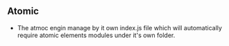  Atomic
 ----
  - The atmoc engin manage by it own index.js file which will automatically require atomic elements modules under it's own folder.
